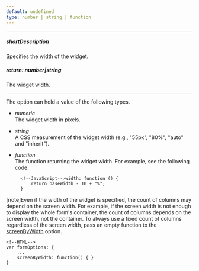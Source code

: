 ```yaml
---
default: undefined
type: number | string | function
---
```

---
##### shortDescription
Specifies the width of the widget.

##### return: number|string
The widget width.

---
The option can hold a value of the following types.

- *numeric*  
The widget width in pixels.
- *string*  
A CSS measurement of the widget width (e.g., "55px", "80%", "auto" and "inherit").
- *function*  
The function returning the widget width. For example, see the following code. 

        <!--JavaScript-->width: function () { 
            return baseWidth - 10 + "%";
        }

[note]Even if the width of the widget is specified, the count of columns may depend on the screen width. For example, if the screen width is not enough to display the whole form's container, the count of columns depends on the screen width, not the container. To always use a fixed count of columns regardless of the screen width, pass an empty function to the [screenByWidth](/api-reference/10%20UI%20Widgets/dxForm/1%20Configuration/screenByWidth.md '/Documentation/ApiReference/UI_Widgets/dxForm/Configuration/#screenByWidth') option.

    <!--HTML-->
    var formOptions: {
        ...
        screenByWidth: function() { }
    }